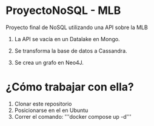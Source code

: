 # ProyectoNoSQL - MLB

Proyecto final de NoSQL utilizando una API sobre la MLB

1. La API se vacía en un Datalake en Mongo.

2. Se transforma la base de datos a Cassandra.

3. Se crea un grafo en Neo4J.

# ¿Cómo trabajar con ella?

1. Clonar este repositorio
2. Posicionarse en el en Ubuntu
3. Correr el comando:
'''docker compose up -d'''
